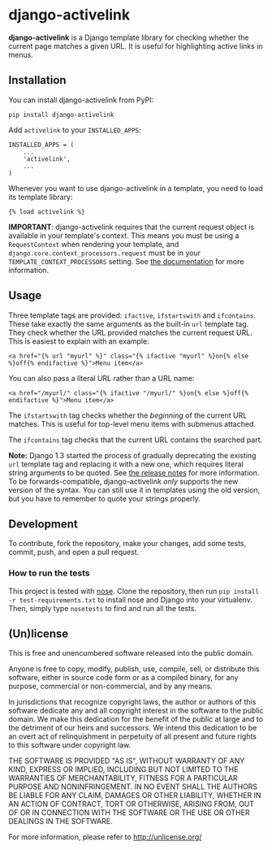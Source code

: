 # django-activelink

**django-activelink** is a Django template library for checking whether the current page matches a given URL. It is useful for highlighting active links in menus.

## Installation

You can install django-activelink from PyPI:

    pip install django-activelink

Add `activelink` to your `INSTALLED_APPS`:

    INSTALLED_APPS = (
        ...
        'activelink',
        ...
    )

Whenever you want to use django-activelink in a template, you need to load its template library:

    {% load activelink %}

**IMPORTANT**: django-activelink requires that the current request object is available in your template's context. This means you must be using a `RequestContext` when rendering your template, and `django.core.context_processors.request` must be in your `TEMPLATE_CONTEXT_PROCESSORS` setting. See [the documentation](https://docs.djangoproject.com/en/dev/ref/templates/api/#subclassing-context-requestcontext) for more information.

## Usage

Three template tags are provided: `ifactive`, `ifstartswith` and `ifcontains`. These take exactly the same arguments as the built-in `url` template tag. They check whether the URL provided matches the current request URL. This is easiest to explain with an example:

    <a href="{% url "myurl" %}" class="{% ifactive "myurl" %}on{% else %}off{% endifactive %}">Menu item</a>

You can also pass a literal URL rather than a URL name:

    <a href="/myurl/" class="{% ifactive "/myurl/" %}on{% else %}off{% endifactive %}">Menu item</a>

The `ifstartswith` tag checks whether the *beginning* of the current URL matches. This is useful for top-level menu items with submenus attached.

The `ifcontains` tag checks that the current URL contains the searched part.

**Note:** Django 1.3 started the process of gradually deprecating the existing `url` template tag and replacing it with a new one, which requires literal string arguments to be quoted. See [the release notes](https://docs.djangoproject.com/en/dev/releases/1.3/#changes-to-url-and-ssi) for more information. To be forwards-compatible, django-activelink *only* supports the new version of the syntax. You can still use it in templates using the old version, but you have to remember to quote your strings properly.

## Development

To contribute, fork the repository, make your changes, add some tests, commit, push, and open a pull request.

### How to run the tests

This project is tested with [nose](http://nose.readthedocs.org). Clone the repository, then run `pip install -r test-requirements.txt` to install nose and Django into your virtualenv. Then, simply type `nosetests` to find and run all the tests.

## (Un)license

This is free and unencumbered software released into the public domain.

Anyone is free to copy, modify, publish, use, compile, sell, or distribute this
software, either in source code form or as a compiled binary, for any purpose,
commercial or non-commercial, and by any means.

In jurisdictions that recognize copyright laws, the author or authors of this
software dedicate any and all copyright interest in the software to the public
domain. We make this dedication for the benefit of the public at large and to
the detriment of our heirs and successors. We intend this dedication to be an
overt act of relinquishment in perpetuity of all present and future rights to
this software under copyright law.

THE SOFTWARE IS PROVIDED "AS IS", WITHOUT WARRANTY OF ANY KIND, EXPRESS OR
IMPLIED, INCLUDING BUT NOT LIMITED TO THE WARRANTIES OF MERCHANTABILITY, FITNESS
FOR A PARTICULAR PURPOSE AND NONINFRINGEMENT. IN NO EVENT SHALL THE AUTHORS BE
LIABLE FOR ANY CLAIM, DAMAGES OR OTHER LIABILITY, WHETHER IN AN ACTION OF
CONTRACT, TORT OR OTHERWISE, ARISING FROM, OUT OF OR IN CONNECTION WITH THE
SOFTWARE OR THE USE OR OTHER DEALINGS IN THE SOFTWARE.

For more information, please refer to <http://unlicense.org/>
